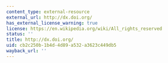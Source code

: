```yaml
---
content_type: external-resource
external_url: http://dx.doi.org/
has_external_license_warning: true
license: https://en.wikipedia.org/wiki/All_rights_reserved
status: ''
title: http://dx.doi.org/
uid: cb2c250b-1b4d-4d89-a532-a3623c449db5
wayback_url: ''
---
```

